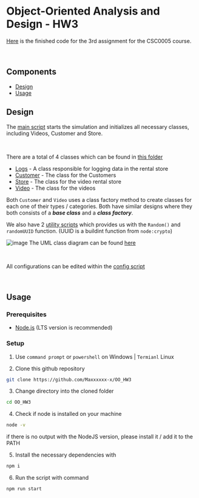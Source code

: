 # **Object-Oriented Analysis and Design  -  HW3**

[Here](https://github.com/Maxxxxxx-x/OO_HW3) is the finished code for the 3rd assignment for the CSC0005 course.

<br/>

## **Components**
- [Design](#Design)
- [Usage](#Usage)


## <a name="Design"></a>**Design**
The [main script](./src/main.js) starts the simulation and initializes all necessary classes, including Videos, Customer and Store.

<br/>

There are a total of 4 classes which can be found in [this folder](./src/Classes/)

- [Logs](./src/Classes/Customer.js) - A class responsible for logging data in the rental store
- [Customer](./src/Classes/Customer.js) - The class for the Customers
- [Store](./src/Classes/Store.js) - The class for the video rental store
- [Video](./src/Classes/Video.js) - The class for the videos


Both ``Customer`` and ``Video`` uses a class factory method to create classes for each one of their types / categories. Both have similar designs where they both consists of a ***base class*** and a ***class factory***.

We also have 2 [utility scripts](./src/Util) which provides us with the ``Random()`` and ``randomUUID`` function. (UUID is a buildint function from `node:crypto`)

![image](./images/UML.png)
The UML class diagram can be found [here](./images/UML.png)

<br/>

All configurations can be edited within the [config script](./src/config.js) 

<br/>

## <a name="Usage"></a>**Usage**

### Prerequisites
- [Node.js](https://nodejs.org/en/) (LTS version is recommended)

### Setup
1. Use `command prompt` or `powershell` on Windows | `Termianl` Linux

2. Clone this github repository
```bash
git clone https://github.com/Maxxxxxx-x/OO_HW3
```

3. Change directory into the cloned folder
```bash
cd OO_HW3
```

4. Check if node is installed on your machine
```bash
node -v
```
if there is no output with the NodeJS version, please install it / add it to the PATH

5. Install the necessary dependencies with
```bash
npm i
```

6. Run the script with command
```bash
npm run start
```